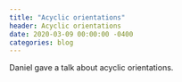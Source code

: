 ```yaml
---
title: "Acyclic orientations"
header: Acyclic orientations
date: 2020-03-09 00:00:00 -0400
categories: blog
---
```


Daniel gave a talk about acyclic orientations.
